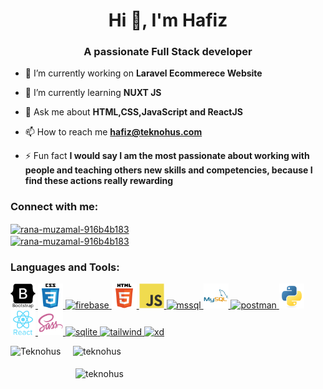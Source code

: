 <h1 align="center">Hi 👋, I'm Hafiz</h1>
<h3 align="center">A passionate Full Stack developer</h3>


- 🔭 I’m currently working on **Laravel Ecommerece Website**

- 🌱 I’m currently learning **NUXT JS**

- 💬 Ask me about **HTML,CSS,JavaScript and ReactJS**

- 📫 How to reach me **hafiz@teknohus.com**

- ⚡ Fun fact **I would say I am the most passionate about working with people and teaching others new skills and competencies, because I find these actions really rewarding**
<h3 align="left">Connect with me:</h3>
<p align="left">
  
  

<a href="https://www.linkedin.com/in/hafiz-zahid-usman-685722200/" target="blank"><img align="center" src="https://raw.githubusercontent.com/rahuldkjain/github-profile-readme-generator/master/src/images/icons/Social/linked-in-alt.svg" alt="rana-muzamal-916b4b183" height="30" width="40" style="padding-right:200px"></a>
  <span style = "margin-top: 6px;">
  <a href="https://www.upwork.com/freelancers/~01c8bcf4a642889dd8" target="blank"><img align="center" src="https://user-images.githubusercontent.com/98559033/203159271-82a7c7a1-cd9c-4bb1-9770-0feb26b667b8.png" alt="rana-muzamal-916b4b183" height="45" width="40" /></a>
    </span>
</p>

<h3 align="left">Languages and Tools:</h3>
<p align="left"> <a href="https://getbootstrap.com" target="_blank" rel="noreferrer"> <img src="https://raw.githubusercontent.com/devicons/devicon/master/icons/bootstrap/bootstrap-plain-wordmark.svg" alt="bootstrap" width="40" height="40"/> </a> <a href="https://www.w3schools.com/css/" target="_blank" rel="noreferrer"> <img src="https://raw.githubusercontent.com/devicons/devicon/master/icons/css3/css3-original-wordmark.svg" alt="css3" width="40" height="40"/> </a>  <a href="https://firebase.google.com/" target="_blank" rel="noreferrer"> <img src="https://www.vectorlogo.zone/logos/firebase/firebase-icon.svg" alt="firebase" width="40" height="40"/> </a> <a href="https://www.w3.org/html/" target="_blank" rel="noreferrer"> <img src="https://raw.githubusercontent.com/devicons/devicon/master/icons/html5/html5-original-wordmark.svg" alt="html5" width="40" height="40"/> </a> <a href="https://developer.mozilla.org/en-US/docs/Web/JavaScript" target="_blank" rel="noreferrer"> <img src="https://raw.githubusercontent.com/devicons/devicon/master/icons/javascript/javascript-original.svg" alt="javascript" width="40" height="40"/> </a> <a href="https://www.microsoft.com/en-us/sql-server" target="_blank" rel="noreferrer"> <img src="https://www.svgrepo.com/show/303229/microsoft-sql-server-logo.svg" alt="mssql" width="40" height="40"/> </a> <a href="https://www.mysql.com/" target="_blank" rel="noreferrer"> <img src="https://raw.githubusercontent.com/devicons/devicon/master/icons/mysql/mysql-original-wordmark.svg" alt="mysql" width="40" height="40"/> </a> <a href="https://postman.com" target="_blank" rel="noreferrer"> <img src="https://www.vectorlogo.zone/logos/getpostman/getpostman-icon.svg" alt="postman" width="40" height="40"/> </a> <a href="https://www.python.org" target="_blank" rel="noreferrer"> <img src="https://raw.githubusercontent.com/devicons/devicon/master/icons/python/python-original.svg" alt="python" width="40" height="40"/> </a> <a href="https://reactjs.org/" target="_blank" rel="noreferrer"> <img src="https://raw.githubusercontent.com/devicons/devicon/master/icons/react/react-original-wordmark.svg" alt="react" width="40" height="40"/> </a> <a href="https://sass-lang.com" target="_blank" rel="noreferrer"> <img src="https://raw.githubusercontent.com/devicons/devicon/master/icons/sass/sass-original.svg" alt="sass" width="40" height="40"/> </a> <a href="https://www.sqlite.org/" target="_blank" rel="noreferrer"> <img src="https://www.vectorlogo.zone/logos/sqlite/sqlite-icon.svg" alt="sqlite" width="40" height="40"/> </a> <a href="https://tailwindcss.com/" target="_blank" rel="noreferrer"> <img src="https://www.vectorlogo.zone/logos/tailwindcss/tailwindcss-icon.svg" alt="tailwind" width="40" height="40"/> </a> <a href="https://www.adobe.com/products/xd.html" target="_blank" rel="noreferrer"> <img src="https://cdn.worldvectorlogo.com/logos/adobe-xd.svg" alt="xd" width="40" height="40"/> </a> </p>

<p><a href="https://www.teknohus.com"> <img align="left" src="https://user-images.githubusercontent.com/98559033/203414370-230163b1-5feb-42c3-bf23-271c37b2a4fd.jpeg" height="100" width="100" alt="Teknohus" /></a></p>

<p style = "padding-bottom: 20px"><img align="left" src="https://github-readme-stats.vercel.app/api/top-langs?username=teknohus&show_icons=true&locale=en&layout=compact" alt="teknohus" /></p>

<p>&nbsp;<img align="center" src="https://github-readme-stats.vercel.app/api?username=teknohus&show_icons=true&locale=en" alt="teknohus" /></p>
